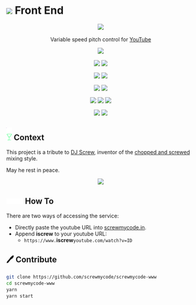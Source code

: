 # <img width=25 src="https://raw.githubusercontent.com/screwmycode/screwmycode-www/master/src/components/icons/SCRW_KSET.svg"> Front End

<p align=center>
  <a href="https://screwmycode.in/"><img width=100 src="https://raw.githubusercontent.com/screwmycode/screwmycode-www/master/src/components/icons/SCRW_KSET.svg"></a>
</p>

<p align=center>
  Variable speed pitch control for <a href="https://www.youtube.com/">YouTube</a>
</p>

<p align=center>
  <img src="https://img.shields.io/badge/role-lead-blueviolet">
</p>

<p align=center>
  <a href="https://github.com/screwmycode/screwmycode-www"><img src="https://img.shields.io/github/stars/screwmycode/screwmycode-www?label=git"></a>
  <img src="https://img.shields.io/github/license/screwmycode/screwmycode-www">
</p>

<p align=center>
  <img src="https://img.shields.io/github/languages/count/screwmycode/screwmycode-www">
  <img src="https://img.shields.io/github/languages/top/screwmycode/screwmycode-www">
</p>

<p align=center>
  <img src="https://img.shields.io/github/v/release/screwmycode/screwmycode-www">
  <img src="https://api.codeclimate.com/v1/badges/43b9b1c5b6357b7a10fa/maintainability" />
</p>

<p align=center>
  <img src="https://img.shields.io/david/screwmycode/screwmycode-www">
  <img src="https://img.shields.io/david/dev/screwmycode/screwmycode-www">
  <img src="https://img.shields.io/snyk/vulnerabilities/github/screwmycode/screwmycode-www">
</p>

<p align=center>
  <img src="https://img.shields.io/badge/ci-github--actions-yellowgreen">
  <img src="https://img.shields.io/badge/cd-docker-yellowgreen">
</p>

## <img width="15px" src="src/components/icons/SCRW_CHAMP.svg" /> Context

This project is a tribute to [DJ Screw](https://en.wikipedia.org/wiki/DJ_Screw),
inventor of the
[chopped and screwed](https://en.wikipedia.org/wiki/Chopped_and_screwed) mixing style.

May he rest in peace.

<p align=center>
  <img src="https://upload.wikimedia.org/wikipedia/en/7/7d/DJ_Screw.jpeg">
</p>

## <img height=15 src="src/components/icons/SCRW_SHARE_TXT.svg" /> How To

There are two ways of accessing the service:

- Directly paste the youtube URL into [screwmycode.in](https://screwmycode.in/).
- Append **iscrew** to your youtube URL:
  - `https://www.`**iscrew**`youtube.com/watch?v=ID`

## 🖊 Contribute

```bash
git clone https://github.com/screwmycode/screwmycode-www
cd screwmycode-www
yarn
yarn start
```
